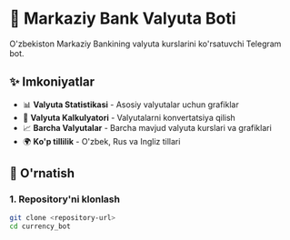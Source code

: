 # 🏦 Markaziy Bank Valyuta Boti

O'zbekiston Markaziy Bankining valyuta kurslarini ko'rsatuvchi Telegram bot.

## ✨ Imkoniyatlar

- 📊 **Valyuta Statistikasi** - Asosiy valyutalar uchun grafiklar
- 🧮 **Valyuta Kalkulyatori** - Valyutalarni konvertatsiya qilish
- 📈 **Barcha Valyutalar** - Barcha mavjud valyuta kurslari va grafiklari
- 🌍 **Ko'p tillilik** - O'zbek, Rus va Ingliz tillari

## 🚀 O'rnatish

### 1. Repository'ni klonlash
```bash
git clone <repository-url>
cd currency_bot
